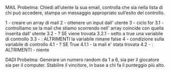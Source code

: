MAIL
Probelma: Chiedi all’utente la sua email, controlla che sia nella lista di chi può accedere, stampa un messaggio appropriato sull’esito del controllo.

1 - creare un array di mail
2 - ottenere un input dall' utente
3 - ciclo for
    3.1 - controlliamo se la mail che stiamo scorrendo nell' array coincide con quella inserita dall' utente
    3.2 - ? SE viene trovata
        3.2.1 - setto a true una variabile di controllo
    3.3 - : ALTRIMENTI la variabile rimane false
4 - condizione sulla variabile di controllo
    4.1 - ? SE True
        4.1.1 - la mail e' stata trovata
    4.2 - : ALTRIMENTI
        - niente





DADI
Probelma: Generare un numero random da 1 a 6, sia per il giocatore sia per il computer. Stabilire il vincitore, in base a chi fa il punteggio più alto.